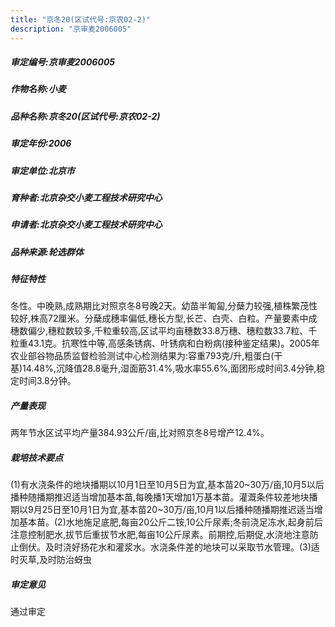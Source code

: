 ```yaml
---
title: "京冬20(区试代号:京农02-2)"
description: "京审麦2006005"
---
```

##### 审定编号:京审麦2006005

##### 作物名称:小麦

##### 品种名称:京冬20(区试代号:京农02-2)

##### 审定年份:2006

##### 审定单位:北京市

##### 育种者:北京杂交小麦工程技术研究中心

##### 申请者:北京杂交小麦工程技术研究中心

##### 品种来源:轮选群体

##### 特征特性
冬性。中晚熟,成熟期比对照京冬8号晚2天。幼苗半匍匐,分蘖力较强,植株繁茂性较好,株高72厘米。分蘖成穗率偏低,穗长方型,长芒、白壳、白粒。产量要素中成穗数偏少,穗粒数较多,千粒重较高,区试平均亩穗数33.8万穗、穗粒数33.7粒、千粒重43.1克。抗寒性中等,高感条锈病、叶锈病和白粉病(接种鉴定结果)。2005年农业部谷物品质监督检验测试中心检测结果为:容重793克/升,粗蛋白(干基)14.48%,沉降值28.8毫升,湿面筋31.4%,吸水率55.6%,面团形成时间3.4分钟,稳定时间3.8分钟。

##### 产量表现
两年节水区试平均产量384.93公斤/亩,比对照京冬8号增产12.4%。

##### 栽培技术要点
(1)有水浇条件的地块播期以10月1日至10月5日为宜,基本苗20~30万/亩,10月5以后播种随播期推迟适当增加基本苗,每晚播1天增加1万基本苗。灌溉条件较差地块播期以9月25日至10月1日为宜,基本苗20~30万/亩,10月1以后播种随播期推迟适当增加基本苗。(2)水地施足底肥,每亩20公斤二铵,10公斤尿素;冬前浇足冻水,起身前后注意控制肥水,拔节后重拔节水肥,每亩10公斤尿素。前期控,后期促,水浇地注意防止倒伏。及时浇好扬花水和灌浆水。水浇条件差的地块可以采取节水管理。(3)适时灭草,及时防治蚜虫

##### 审定意见
通过审定
